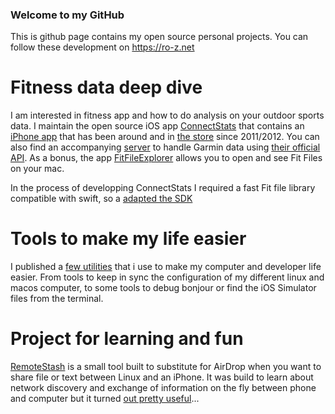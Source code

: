 ### Welcome to my GitHub

This is github page contains my open source personal projects. You can follow these development on https://ro-z.net

# Fitness data deep dive

I am interested in fitness app and how to do analysis on your outdoor sports data. I maintain the open source iOS app [ConnectStats](https://github.com/roznet/connectstats) that contains an [iPhone app](https://ro-z.net/blog/connectstats/documentation/) that has been around and in [the store](https://itunes.apple.com/app/apple-store/id581697248?mt=8) since 2011/2012. You can also find an accompanying [server](https://github.com/roznet/connectstats_server) to handle Garmin data using [their official API](https://ro-z.net/blog/connectstats/never-ending-service-and-server-saga/). As a bonus, the app [FitFileExplorer](https://github.com/roznet/connectstats) allows you to open and see Fit Files on your mac.

In the process of developping ConnectStats I required a fast Fit file library compatible with swift, so a [adapted the SDK](https://github.com/roznet/fit-sdk-swift)

# Tools to make my life easier

I published a [few utilities](https://github.com/roznet/quickutils) that i use to make my computer and developer life easier. From tools to keep in sync the configuration of my different linux and macos computer, to some tools to debug bonjour or find the iOS Simulator files from the terminal.

# Project for learning and fun

[RemoteStash](https://github.com/roznet/remotestash) is a small tool built to substitute for AirDrop when you want to share file or text between Linux and an iPhone. It was build to learn about network discovery and exchange of information on the fly between phone and computer but it turned [out pretty useful](https://ro-z.net/blog/ios-development/how-to-airdrop-to-linux-part-1/)...




<!--
**roznet/roznet** is a ✨ _special_ ✨ repository because its `README.md` (this file) appears on your GitHub profile.

Here are some ideas to get you started:

- 🔭 I’m currently working on ...
- 🌱 I’m currently learning ...
- 👯 I’m looking to collaborate on ...
- 🤔 I’m looking for help with ...
- 💬 Ask me about ...
- 📫 How to reach me: ...
- 😄 Pronouns: ...
- ⚡ Fun fact: ...
-->
